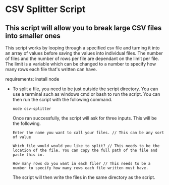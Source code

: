# CSV Splitter Script
## This script will allow you to break large CSV files into smaller ones
This script works by looping through a specified csv file and turning it into an array of values before saving the values into individual files. The number of files and the number of rows per file are dependant on the limit per file. The limit is a variable which can be changed to a number to specify how many rows each file that's written can have.

requirements:
install node

* To split a file, you need to be just outside the script directory. You can use a terminal such as windows cmd or bash to run the script. You can then run the script with the following command.

  ```
  node csv-splitter
  ```
  Once ran successfully, the script will ask for three inputs. This will be the following.
  ```
  Enter the name you want to call your files. // This can be any sort of value
  ```
  
    ```
  Which file would would you like to split? // This needs to be the location of the file. You can copy the full path of the file and paste this in.
  ```
  
    ```
  How many rows do you want in each file? // This needs to be a number to specify how many rows each file written must have.
  ```

  The script will then write the files in the same directory as the script.


